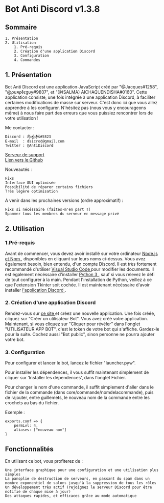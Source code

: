 # Bot Anti Discord v1.3.8

## Sommaire

    1. Présentation
    2. Utilisation
        1. Pré-requis
        2. Création d'une application Discord
        3. Configuration
        4. Commandes

## 1.  Présentation

Bot Anti Discord est une application JavaScript créé par "@Jacques#1258", "@ρυяρℓєgυу#9807", et
"@(SALMA) AICHAQUENDISHA#0160". Cette application consiste, une fois intégrée à une application
Discord, à faciliter certaines modifications de masse sur serveur. C'est donc ici que vous allez apprendre à les
configurer. N'hésitez pas (nous vous y encourageons même) à nous faire part des erreurs que
vous puissiez rencontrer lors de votre utilisation !

Me contacter :

    Discord : J͋ͣá̝c̥̩ͭͤͮ͟q̍u̧͂ͬͯ͒̊ͨ̆eͣ̎š#5823
    E-mail  : dsicrod@gmail.com
    Twitter : @AntiDiscord

[Serveur de support]( https://discord.gg/ngrdmkN "Serveur de support" )<br />
[ Lien vers le Github ]( https://antidiscordbot.page.link/lastversion "Lien vers cette page" )

Nouveautés :

    Fixs
    Interface GUI optimisée
    Possibilité de réparer certains fichiers
    Très légère optimisation

A venir dans les prochaines versions (ordre approximatif) :

    Fixs si nécéssaire (faîtes-m'en part !)
    Spammer tous les membres du serveur en message privé

## 2. Utilisation

### 1.Pré-requis

Avant de commencer, vous devez avoir installé sur votre ordinateur [ Node.js et Npm ]( https://nodejs.org/en/ "Installer Node.js et Npm" ), disponibles en cliquant sur leurs noms ci-dessus. Vous avez également besoin, bien entendu, d'un compte Discord. Il est très fortement recommandé d'utiliser [ Visual Studio Code ]( https://code.visualstudio.com/download "Installer Visual Studio Code" ) pour modifier les documents. Il est également nécéssaire d'installer [ Python 3 ]( https://www.python.org/downloads/ "Installer Python 3" ), sauf si vous relevez le défi de tout configurer à la main. Pendant l'installation de Python, veillez à ce que l'extension Tkinter soit cochée. Il est maintenant nécéssaire d'avoir installer [ l'application Discord ]( https://discordapp.com/ "Page d'accueil de Discord" ).

### 2. Création d'une application Discord

Rendez-vous sur [ ce site ]( https://discordapp.com/developers/applications/me/create "Vos applications Discord" ) et créez une nouvelle application. Une fois créée, cliquez sur
"Créer un utilisateur Bot". Vous avez créé votre application. Maintenant, si vous cliquez sur "Cliquer pour révéler" dans l'onglet "UTILISATEUR APP BOT", c'est le token de votre bot qui s'affiche. Gardez-le pour la suite. Cochez aussi "Bot public", sinon personne ne pourra ajouter votre bot.

### 3. Configuration

Pour configurer et lancer le bot, lancez le fichier "launcher.pyw".

Pour installer les dépendences, il vous suffit maintenant simplement de cliquer sur 'Installer les dépendences', dans l'onglet Fichier.

Pour changer le nom d'une commande, il suffit simplement d'aller dans le fichier de la commande (dans core/commande/nomdelacommande), puis de rajouter, entre guillemets, le nouveau nom de la commande entre les crochets au bas du fichier.

Exemple :

    exports.conf => {
        permLvl: 4,
        aliases: ["nouveau nom"]
    }

## Fonctionnalités

En utilisant ce bot, vous profiterez de :

    Une interface graphique pour une configuration et une utilisation plus simples
    La panoplie de destruction de serveurs, en passant du spam dans un nombre exponentiel de salons jusqu'à la suppression de tous les rôles
    Un développement très actif (rejoignez le serveur Discord pour être notifié de chaque mise à jour)
    Des attaques rapides, et efficaces grâce au mode automatique